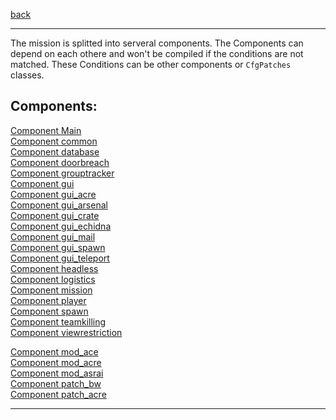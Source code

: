 [back](README.md)

<hr>

The mission is splitted into serveral components. The Components can depend on each othere and won't be compiled if the conditions are not matched.
These Conditions can be other components or `CfgPatches` classes.

## Components:

[Component Main](components/main.md)    
[Component common](components/common.md)    
[Component database](components/database.md)   
[Component doorbreach](components/doorbreach.md)   
[Component grouptracker](components/grouptracker.md)   
[Component gui](components/gui.md)   
[Component gui_acre](components/gui_acre.md)   
[Component gui_arsenal](components/gui_arsenal.md)   
[Component gui_crate](components/gui_crate.md)   
[Component gui_echidna](components/gui_echidna.md)   
[Component gui_mail](components/gui_mail.md)   
[Component gui_spawn](components/gui_spawn.md)   
[Component gui_teleport](components/gui_teleport.md)   
[Component headless](components/headless.md)   
[Component logistics](components/logistics.md)   
[Component mission](components/mission.md)   
[Component player](components/player.md)   
[Component spawn](components/spawn.md)   
[Component teamkilling](components/teamkilling.md)   
[Component viewrestriction](components/viewrestriction.md)   

[Component mod_ace](components/mod_ace.md)   
[Component mod_acre](components/mod_acre.md)   
[Component mod_asrai](components/mod_asrai.md)   
[Component patch_bw](components/patch_bw.md)   
[Component patch_acre](components/patch_acre.md)   


<hr>
